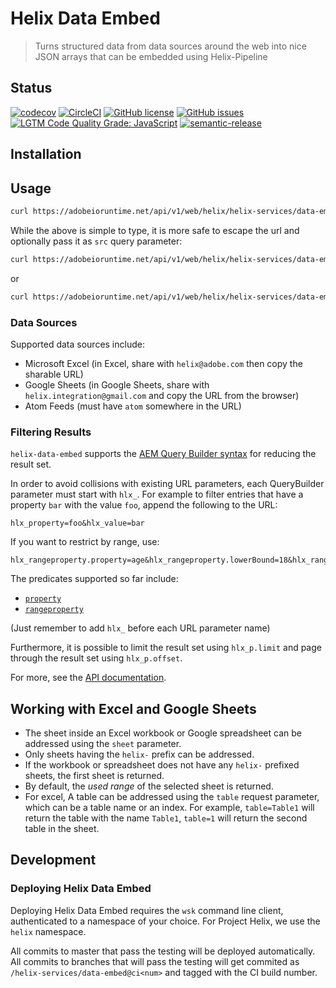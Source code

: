 # Helix Data Embed

> Turns structured data from data sources around the web into nice JSON arrays that can be embedded using Helix-Pipeline

## Status
[![codecov](https://img.shields.io/codecov/c/github/adobe/helix-data-embed.svg)](https://codecov.io/gh/adobe/helix-data-embed)
[![CircleCI](https://img.shields.io/circleci/project/github/adobe/helix-data-embed.svg)](https://circleci.com/gh/adobe/helix-data-embed)
[![GitHub license](https://img.shields.io/github/license/adobe/helix-data-embed.svg)](https://github.com/adobe/helix-data-embed/blob/master/LICENSE.txt)
[![GitHub issues](https://img.shields.io/github/issues/adobe/helix-data-embed.svg)](https://github.com/adobe/helix-data-embed/issues)
[![LGTM Code Quality Grade: JavaScript](https://img.shields.io/lgtm/grade/javascript/g/adobe/helix-data-embed.svg?logo=lgtm&logoWidth=18)](https://lgtm.com/projects/g/adobe/helix-data-embed)
[![semantic-release](https://img.shields.io/badge/%20%20%F0%9F%93%A6%F0%9F%9A%80-semantic--release-e10079.svg)](https://github.com/semantic-release/semantic-release)

## Installation

## Usage

```bash
curl https://adobeioruntime.net/api/v1/web/helix/helix-services/data-embed@v2/https://blogs.adobe.com/psirt/?feed=atom
```

While the above is simple to type, it is more safe to escape the url and optionally pass it as `src` query parameter:

```bash
curl https://adobeioruntime.net/api/v1/web/helix/helix-services/data-embed@v2/https%3A%2F%2Fblogs.adobe.com%2Fpsirt%2F%3Ffeed%3Datom
```

or

```bash
curl https://adobeioruntime.net/api/v1/web/helix/helix-services/data-embed@v2?src=https%3A%2F%2Fblogs.adobe.com%2Fpsirt%2F%3Ffeed%3Datom
```

### Data Sources

Supported data sources include:

- Microsoft Excel (in Excel, share with `helix@adobe.com` then copy the sharable URL)
- Google Sheets (in Google Sheets, share with `helix.integration@gmail.com` and copy the URL from the browser)
- Atom Feeds (must have `atom` somewhere in the URL)

### Filtering Results

`helix-data-embed` supports the [AEM Query Builder syntax](https://docs.adobe.com/content/help/en/experience-manager-65/developing/platform/query-builder/querybuilder-predicate-reference.html) for reducing the result set.

In order to avoid collisions with existing URL parameters, each QueryBuilder parameter must start with `hlx_`. For example to filter entries that have a property `bar` with the value `foo`, append the following to the URL:

```
hlx_property=foo&hlx_value=bar
```

If you want to restrict by range, use:

```
hlx_rangeproperty.property=age&hlx_rangeproperty.lowerBound=18&hlx_rangeproperty.upperBound=99
```

The predicates supported so far include:

- [`property`](https://docs.adobe.com/content/help/en/experience-manager-65/developing/platform/query-builder/querybuilder-predicate-reference.html#property)
- [`rangeproperty`](https://docs.adobe.com/content/help/en/experience-manager-65/developing/platform/query-builder/querybuilder-predicate-reference.html#rangeproperty)

(Just remember to add `hlx_` before each URL parameter name)

Furthermore, it is possible to limit the result set using `hlx_p.limit` and page through the result set using `hlx_p.offset`.

For more, see the [API documentation](docs/API.md).

## Working with Excel and Google Sheets

- The sheet inside an Excel workbook or Google spreadsheet can be addressed using the `sheet` parameter. 
- Only sheets having the `helix-` prefix can be addressed.
- If the workbook or spreadsheet does not have any `helix-` prefixed sheets, the first sheet is returned.
- By default, the _used range_ of the selected sheet is returned.
- For excel, A table can be addressed using the `table` request parameter, which can be a table name or an index. For example, `table=Table1` will return the table with the name `Table1`, `table=1` will return the second table in the sheet.

## Development

### Deploying Helix Data Embed

Deploying Helix Data Embed requires the `wsk` command line client, authenticated to a namespace of your choice. For Project Helix, we use the `helix` namespace.

All commits to master that pass the testing will be deployed automatically. All commits to branches that will pass the testing will get commited as `/helix-services/data-embed@ci<num>` and tagged with the CI build number.
